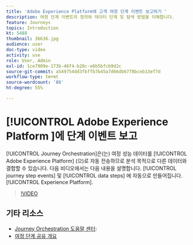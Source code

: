 ```yaml
---
title: 'Adobe Experience Platform에 고객 여정 단계 이벤트 보고하기 '
description: 여정 단계 이벤트의 정의와 데이터 단계 및 탐색 방법을 이해합니다.
feature: Journeys
topics: Introduction
kt: 5488
thumbnail: 36636.jpg
audience: user
doc-type: video
activity: use
role: User, Admin
exl-id: 1ce7909e-173b-46f4-b20c-e6b5bfcb9d2c
source-git-commit: a549754dd3fbffb7b45a7d66db6778bceb13ef7d
workflow-type: tm+mt
source-wordcount: '86'
ht-degree: 55%

---
```


# [!UICONTROL Adobe Experience Platform ]에 단계 이벤트 보고

[!UICONTROL Journey Orchestration]은(는) 여정 성능 데이터를 [!UICONTROL Adobe Experience Platform] (으)로 자동 전송하므로 분석 목적으로 다른 데이터와 결합할 수 있습니다.
다음 비디오에서는 다음 내용을 설명합니다. [!UICONTROL journey step events] 및 [!UICONTROL data steps] 에 자동으로 만들어집니다. [!UICONTROL Experience Platform].

>[!VIDEO](https://video.tv.adobe.com/v/36636?quality=12)

## 기타 리소스

* [Journey Orchestration 도움말 센터](https://experienceleague.adobe.com/docs/journeys/using/journey-orchestration-home.html?lang=ko):
* [여정 단계 공유 개요](https://experienceleague.adobe.com/docs/journeys/using/building-journeys/sharing-journey-steps/sharing-overview.html?lang=en)
